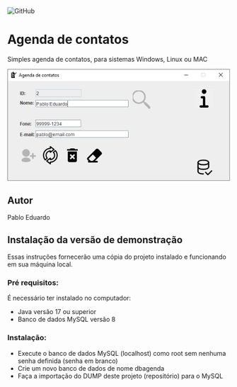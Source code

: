 ![GitHub](https://img.shields.io/github/license/pabloedduarddo/Agenda?style=for-the-badge)
# Agenda de contatos
Simples agenda de contatos, para sistemas Windows, Linux ou MAC

![Print da tela](https://github.com/pabloedduarddo/Agenda/blob/main/img/print.png)
## Autor
Pablo Eduardo

## Instalação da versão de demonstração
Essas instruções fornecerão uma cópia do projeto instalado e funcionando em sua máquina local.
### Pré requisitos:
É necessário ter instalado no computador:
* Java versão 17 ou superior
* Banco de dados MySQL versão 8
### Instalação:
* Execute o banco de dados MySQL (localhost) como root sem nenhuma senha definida (senha em branco)
* Crie um novo banco de dados de nome dbagenda
* Faça a importação do DUMP deste projeto (repositório) para o MySQL
